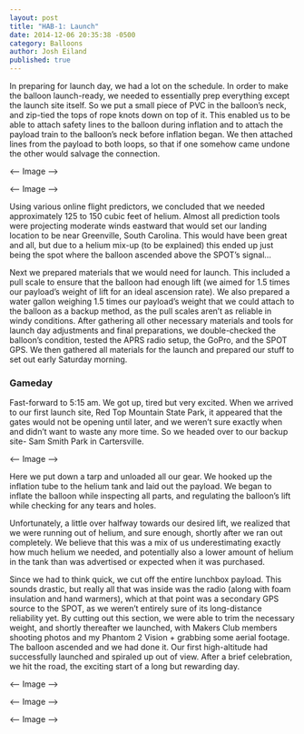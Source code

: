 ```yaml
---
layout: post
title: "HAB-1: Launch"
date: 2014-12-06 20:35:38 -0500
category: Balloons
author: Josh Eiland
published: true
---
```


In preparing for launch day, we had a lot on the schedule. In order to make the balloon launch-ready, we needed to essentially prep everything except the launch site itself. So we put a small piece of PVC in the balloon’s neck, and zip-tied the tops of rope knots down on top of it. This enabled us to be able to attach safety lines to the balloon during inflation and to attach the payload train to the balloon’s neck before inflation began. We then attached lines from the payload to both loops, so that if one somehow came undone the other would salvage the connection.

<-- Image -->

<-- Image -->

Using various online flight predictors, we concluded that we needed approximately 125 to 150 cubic feet of helium. Almost all prediction tools were projecting moderate winds eastward that would set our landing location to be near Greenville, South Carolina. This would have been great and all, but due to a helium mix-up (to be explained) this ended up just being the spot where the balloon ascended above the SPOT’s signal…

Next we prepared materials that we would need for launch. This included a pull scale to ensure that the balloon had enough lift (we aimed for 1.5 times our payload’s weight of lift for an ideal ascension rate). We also prepared a water gallon weighing 1.5 times our payload’s weight that we could attach to the balloon as a backup method, as the pull scales aren’t as reliable in windy conditions. After gathering all other necessary materials and tools for launch day adjustments and final preparations, we double-checked the balloon’s condition, tested the APRS radio setup, the GoPro, and the SPOT GPS. We then gathered all materials for the launch and prepared our stuff to set out early Saturday morning.

### Gameday

Fast-forward to 5:15 am. We got up, tired but very excited. When we arrived to our first launch site, Red Top Mountain State Park, it appeared that the gates would not be opening until later, and we weren’t sure exactly when and didn’t want to waste any more time. So we headed over to our backup site- Sam Smith Park in Cartersville.

<-- Image -->

Here we put down a tarp and unloaded all our gear. We hooked up the inflation tube to the helium tank and laid out the payload. We began to inflate the balloon while inspecting all parts, and regulating the balloon’s lift while checking for any tears and holes.

Unfortunately, a little over halfway towards our desired lift, we realized that we were running out of helium, and sure enough, shortly after we ran out completely. We believe that this was a mix of us underestimating exactly how much helium we needed, and potentially also a lower amount of helium in the tank than was advertised or expected when it was purchased.

Since we had to think quick, we cut off the entire lunchbox payload. This sounds drastic, but really all that was inside was the radio (along with foam insulation and hand warmers), which at that point was a secondary GPS source to the SPOT, as we weren’t entirely sure of its long-distance reliability yet. By cutting out this section, we were able to trim the necessary weight, and shortly thereafter we launched, with Makers Club members shooting photos and my Phantom 2 Vision + grabbing some aerial footage. The balloon ascended and we had done it. Our first high-altitude had successfully launched and spiraled up out of view. After a brief celebration, we hit the road, the exciting start of a long but rewarding day.

<-- Image -->

<-- Image -->

<-- Image -->
